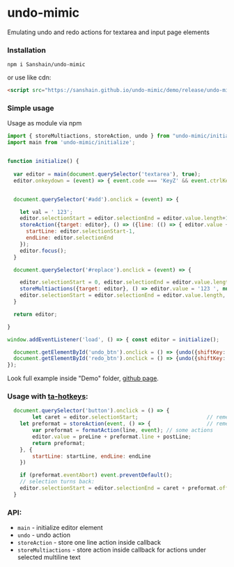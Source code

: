 # undo-mimic
Emulating undo and redo actions for textarea and input page elements

### Installation

```
npm i Sanshain/undo-mimic
```

or use like cdn:

```html
<script src="https://sanshain.github.io/undo-mimic/demo/release/undo-mimic.js"></script>
```

### Simple usage

Usage as module via npm

```js
import { storeMultiactions, storeAction, undo } from "undo-mimic/initialize";
import main from 'undo-mimic/initialize';


function initialize() {
    
  var editor = main(document.querySelector('textarea'), true);	  			  // initialize editor for undo/redo emulator applying in debug mode (true option)
  editor.onkeydown = (event) => { event.code === 'KeyZ' && event.ctrlKey && undo(event) };// on ctrl+z keydown event subscribe


  document.querySelector('#add').onclick = (event) => {					  // first example stored by undo-mimic action 

    let val = ' 123';    
    editor.selectionStart = editor.selectionEnd = editor.value.length+1;    
    storeAction({target: editor}, () => ({line: (() => { editor.value += val; return {line: val} })()}),{
      startLine: editor.selectionStart-1,
      endLine: editor.selectionEnd
    });
    editor.focus();
  }

  document.querySelector('#replace').onclick = (event) => {					// second example stored by undo-mimic action 

    editor.selectionStart = 0, editor.selectionEnd = editor.value.length;
    storeMultiactions({target: editor}, () => editor.value = '123 ', null, {selectionStart: 0});
    editor.selectionStart = editor.selectionEnd = editor.value.length, editor.focus();
  }  

  return editor;

}

window.addEventListener('load', () => { const editor = initialize();

  document.getElementById('undo_btn').onclick = () => {undo({shiftKey: false}); editor.focus();}
  document.getElementById('redo_btn').onclick = () => {undo({shiftKey: true}); editor.focus();}
});
```

Look full example inside "Demo" folder, [github page](https://sanshain.github.io/undo-mimic/demo/). 

### Usage with [ta-hotkeys](https://github.com/Sanshain/ta-hotkeys):

```js
  document.querySelector('button').onclick = () => {
    	let caret = editor.selectionStart;						// remember caret position
	let preformat = storeAction(event, () => {					// rememeber action by undi-mimic
		var preformat = formatAction(line, event); // some actions
		editor.value = preLine + preformat.line + postLine;
		return preformat;
	}, {
		startLine: startLine, endLine: endLine
	})

	if (preformat.eventAbort) event.preventDefault();
	// selection turns back:
	editor.selectionStart = editor.selectionEnd = caret + preformat.offset * (preformat.undo ? -1 : 1);  
  }
```

### API:

- `main` - initialize editor element
- `undo` - undo action
- `storeAction` - store one line action inside callback
- `storeMultiactions` - store action inside callback for actions under selected multiline text

